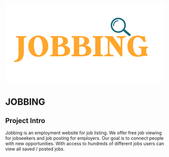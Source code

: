 ![Jobbing Logo](assets/images/yellow-colour-v1.png)
# JOBBING

## Project Intro

Jobbing is an employment website for job listing. We offer free job viewing for jobseekers and job posting for employers. Our goal is to connect people with new opportunities. With access to hundreds of different jobs users can view all saved / posted jobs.